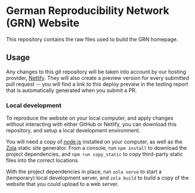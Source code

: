 German Reproducibility Network (GRN) Website
============================================

This repository contains the raw files used to build the GRN homepage.

Usage
-----

Any changes to this git repository will be taken into account by our hosting provider, [Netlify](https://netlify.com/). They will also create a preview version for every submitted pull request -- you will find a link to this deploy preview in the testing report that is automatically generated when you submit a PR.

### Local development

To reproduce the website on your local computer, and apply changes without interacting with either GitHub or Netlify, you can download this repository, and setup a local development environment.

You will need a copy of [node.js](https://nodejs.org/) installed on your computer, as well as the [Zola](https://getzola.org/) static site generator. From a console, run `npm install` to download the project dependencies, and `npm run copy_static` to copy third-party static files into the correct locations.

With the project dependencies in place, run `zola serve` to start a (temporary) local development server, and `zola build` to build a copy of the website that you could upload to a web server.

